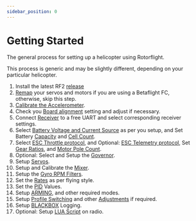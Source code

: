 ```yaml
---
sidebar_position: 0
---
```


# Getting Started

The general process for setting up a helicopter using Rotorflight.  

This process is generic and may be slightly different, depending on your particular helicopter.  

1. Install the latest RF2 [release](../setup/flashing-the-firmware.mdx#install-rotorflight-configurator)
2. [Remap](../setup/remapping.mdx) your servos and motors if you are using a Betaflight FC, otherwise, skip this step.
3. [Calibrate the Accelerometer](../configurator/tabs/setup.md#calibrate-accelerometer).
4. Check you [Board alignment](../configurator/tabs/configuration.md#board-and-sensor-alignment) setting and adjust if necessary.
5. Connect [Receiver](../configurator/tabs/receiver.mdx) to a free UART and select corresponding receiver settings.
6. Select [Battery Voltage and Current Source](../configurator/tabs/power.md#battery) as per you setup, and Set Battery [Capacity](../configurator/tabs/power.md#capacity) and [Cell Count](../configurator/tabs/power.md#cell-count).
7. Select [ESC Throttle protocol](../configurator/tabs/motors.md#esc-throttle-protocol), and Optional: [ESC Telemetry protocol](../configurator/tabs/motors.md#esc-telemetry-protocol), Set [Gear Ratios](../configurator/tabs/motors.md#gear-ratio-configuration), and [Motor Pole Count](../configurator/tabs/motors.md#motor-pole-count).
8. Optional: Select and Setup the [Governor](../setup/governor.md).
9. Setup [Servos](../setup/setup-servos.mdx).
10. Setup and Calibrate the [Mixer](../setup/setup-mixer.mdx).
11. Setup the [Gyro RPM Filters](../setup/rpm-filters.md#basic-rpm-filters-settings).
12. Set the [Rates](../configurator/tabs/rates.md) as per flying style.
13. Set the [PID](../configurator/tabs/profiles.md#pid-controller-gains) Values.
14. Setup [ARMING](../configurator/tabs/modes.md#arm), and other required modes.
15. Setup [Profile Switching](../setup/profile-switching-example.md) and other [Adjustments](../configurator/tabs/adjustments.md) if required.
16. Setup [BLACKBOX](../configurator/tabs/blackbox.md#what-is-blackbox) Logging.
17. Optional: Setup [LUA Script](../setup/lua-scripts.mdx#introduction) on radio.

